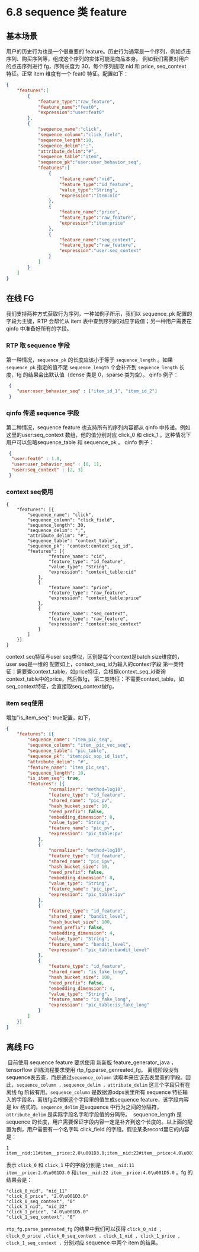 # 6.8 sequence 类 feature

## 基本场景

⽤户的历史⾏为也是⼀个很重要的 feature。历史⾏为通常是⼀个序列，例如点击序列、购买序列等，组成这个序列的实体可能是商品本身。
例如我们需要对⽤户的点击序列进⾏ fg，序列⻓度为 30，每个序列提取 nid 和 price, seq_context 特征。正常 item 维度有⼀个 feat0 特征。配置如下：

```json
{
    "features":[
        {
            "feature_type":"raw_feature",
            "feature_name":"feat0",
            "expression":"user:feat0"
        },
        {
            "sequence_name":"click",
            "sequence_column":"click_field",
            "sequence_length":10,
            "sequence_delim":";",
            "attribute_delim":"#",
            "sequence_table":"item",
            "sequence_pk":"user:user_behavior_seq",
            "features":[
                {
                    "feature_name":"nid",
                    "feature_type":"id_feature",
                    "value_type":"String",
                    "expression":"item:nid"
                },
                {
                    "feature_name":"price",
                    "feature_type":"raw_feature",
                    "expression":"item:price"
                },
                {
                    "feature_name":"seq_context",
                    "feature_type":"raw_feature",
                    "expression":"user:seq_context"
                }
            ]
        }
    ]
}
```

## 在线 FG

我们⽀持两种⽅式获取⾏为序列，⼀种如例⼦所示，我们以 sequence_pk 配置的字段为主键，RTP 会帮忙从 item 表中查到序列的对应字段值；另⼀种⽤户需要在 qinfo 中准备好所有的字段。

### RTP 取 sequence 字段

第⼀种情况，`sequence_pk` 的⻓度应该⼩于等于 `sequence_length` 。如果 `sequence_pk` 指定的值不⾜ `sequence_length` 个会补⻬到 `sequence_length` ⻓度，fg 的结果会出默认值（dense 类是 0，sparse 类为空）。
qinfo 例⼦：

```json
 {
 	"user:user_behavior_seq" : ["item_id_1", "item_id_2"]
 }
```

### qinfo 传递 sequence 字段

第⼆种情况，sequence feature 也⽀持所有的序列内容都从 qinfo 中传递。例如这⾥的user:seq_context 数组，他的值分别对应 click_0 和 click_1 。这种情况下⽤户可以忽略sequence_table 和 sequence_pk 。
qinfo 例⼦：

```json
 {
  "user:feat0" : 1.0,
  "user:user_behavior_seq" : [0, 1],
  "user:seq_context" : [2, 3]
 }
```

### context seq使⽤

```
{
	"features": [{
		"sequence_name": "click",
		"sequence_column": "click_field",
		"sequence_length": 30,
		"sequence_delim": ";",
		"attribute_delim": "#",
		"sequence_table": "context_table",
		"sequence_pk": "context:context_seq_id",
		"features": [{
				"feature_name": "cid",
				"feature_type": "id_feature",
				"value_type": "String",
				"expression": "context_table:cid"
			},
			{
				"feature_name": "price",
				"feature_type": "raw_feature",
				"expression": "context_table:price"
			},
			{
				"feature_name": "seq_context",
				"feature_type": "raw_feature",
				"expression": "context:seq_context"
			}
		]
	}]
}
```

context seq特征与user seq类似，区别是每个context是batch size维度的，user seq是⼀维的
配置如上，context_seq_id为输⼊的context字段
第⼀类特征：需要查context_table，如price特征，会根据context_seq_id查询context_table中的price，然后做fg，
第⼆类特征：不需要context_table，如seq_context特征，会直接取seq_context做fg，

### item seq使⽤

增加"is_item_seq": true配置，如下，

```json
{
	"features": [{
		"sequence_name": "item_pic_seq",
		"sequence_column": "item__pic_vec_seq",
		"sequence_table": "pic_table",
		"sequence_pk": "item:pic_sop_id_list",
		"attribute_delim": "#",
		"feature_name": "item_pic_seq",
		"sequence_length": 10,
		"is_item_seq": true,
		"features": [{
				"normalizer": "method=log10",
				"feature_type": "id_feature",
				"shared_name": "pic_pv",
				"hash_bucket_size": 10,
				"need_prefix": false,
				"embedding_dimension": 8,
				"value_type": "String",
				"feature_name": "pic_pv",
				"expression": "pic_table:pv"
			},
			{
				"normalizer": "method=log10",
				"feature_type": "id_feature",
				"shared_name": "pic_ipv",
				"hash_bucket_size": 10,
				"need_prefix": false,
				"embedding_dimension": 8,
				"value_type": "String",
				"feature_name": "pic_ipv",
				"expression": "pic_table:ipv"
			},
			{
				"feature_type": "id_feature",
				"shared_name": "bandit_level",
				"hash_bucket_size": 100,
				"need_prefix": false,
				"embedding_dimension": 4,
				"value_type": "String",
				"feature_name": "bandit_level",
				"expression": "pic_table:bandit_level"
			},
			{
				"feature_type": "id_feature",
				"shared_name": "is_fake_long",
				"hash_bucket_size": 100,
				"need_prefix": false,
				"embedding_dimension": 4,
				"value_type": "String",
				"feature_name": "is_fake_long",
				"expression": "pic_table:is_fake_long"
			}
		]
	}]
}
```

## 离线 FG

​		⽬前使⽤ sequence feature 要求使⽤ 新新版 feature_generator_java ， tensorflow 训练流程要求使⽤ rtp_fg.parse_genreated_fg。
​		离线阶段没有sequence表去查，⽽是通过`sequence_column` 读取本来应该去表⾥查的字段。因此，`sequence_column ，sequence_delim ，attribute_delim` 这三个字段只有在离线 fg 阶段有⽤。`sequence_column` 是数据源odps表⾥所有 sequence 特征输⼊的字段名，离线fg会根据这个字段⾥的值⽣成sequence feature，该字段内容是 kv 格式的。`sequence_delim` 是sequence 中⾏为之间的分隔符，`attribute_delim` 是实际字段名字和字段值的分隔符。
​		sequence_length 是 sequence 的⻓度，⽤户需要保证字段内容⼀定是补⻬到这个⻓度的。以上⾯的配置为例，⽤户需要有⼀个名字叫 click_field 的字段。假设某条record⾥它的内容是：

```
1 item__nid:11#item__price:2.0\u001D3.0;item__nid:22#item__price:4.0\u001D5.0
```

表示 `click_0` 和 `click_1` 中的字段分别是 `item__nid:11 item__price:2.0\u001D3.0` 和`item__nid:22 item__price:4.0\u001D5.0` 。fg 的结果会是：

```
"click_0_nid", "nid_11"
"click_0_price", "2.0\u001D3.0"
"click_0_seq_context", "0"
"click_1_nid", "nid_22"
"click_1_price", "4.0\u001D5.0"
"click_1_seq_context", "0"
```

`rtp_fg.parse_genreated_fg` 的结果中我们可以获得 `click_0_nid , click_0_price ,click_0_seq_context ，click_1_nid , click_1_price , click_1_seq_context ，`分别对应 sequence 中两个 item 的结果。
